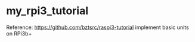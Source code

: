 # my_rpi3_tutorial
Reference: https://github.com/bztsrc/raspi3-tutorial
implement basic units on RPi3b+
